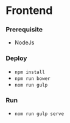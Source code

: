 # Frontend #


### Prerequisite ###
* NodeJs

### Deploy ###
* `npm install`
* `npm run bower`
* `nom run gulp` 

### Run ###
* `nom run gulp serve`
